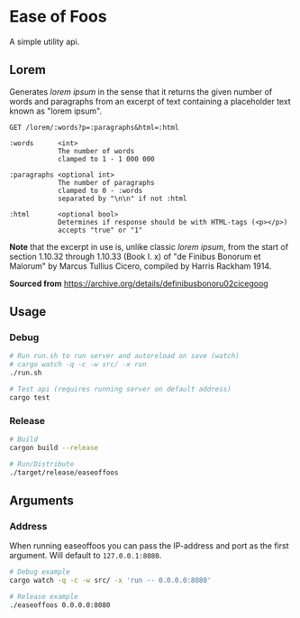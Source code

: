 # Ease of Foos

A simple utility api.

## Lorem

Generates _lorem ipsum_ in the sense that it returns the given number of words and paragraphs from an excerpt of text containing a placeholder text known as "lorem ipsum".

```
GET /lorem/:words?p=:paragraphs&html=:html

:words      <int>
            The number of words
            clamped to 1 - 1 000 000

:paragraphs <optional int>
            The number of paragraphs
            clamped to 0 - :words
            separated by "\n\n" if not :html

:html       <optional bool>
            Determines if response should be with HTML-tags (<p></p>)
            accepts "true" or "1"

```

**Note** that the excerpt in use is, unlike classic _lorem ipsum_, from the start of section 1.10.32 through 1.10.33 (Book I. x) of "de Finibus Bonorum et Malorum" by Marcus Tullius Cicero, compiled by Harris Rackham 1914.

**Sourced from** https://archive.org/details/definibusbonoru02cicegoog

## Usage

### Debug

```sh
# Run run.sh to run server and autoreload on save (watch)
# cargo watch -q -c -w src/ -x run
./run.sh
```

```sh
# Test api (requires running server on default address)
cargo test
```

### Release

```sh
# Build
cargon build --release

# Run/Distribute
./target/release/easeoffoos
```

## Arguments

### Address

When running easeoffoos you can pass the IP-address and port as the first argument. Will default to `127.0.0.1:8080`.

```sh
# Debug example
cargo watch -q -c -w src/ -x 'run -- 0.0.0.0:8080'
```

```sh
# Release example
./easeoffoos 0.0.0.0:8080
```
